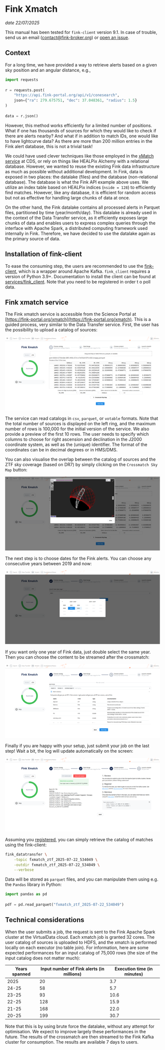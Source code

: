 # Fink Xmatch

_date 22/07/2025_

This manual has been tested for `fink-client` version 9.1. In case of trouble, send us an email (contact@fink-broker.org) or [open an issue](https://github.com/astrolabsoftware/fink-client/issues).

## Context

For a long time, we have provided a way to retrieve alerts based on a given sky position and an angular distance, e.g.,

```python
import requests

r = requests.post(
    "https://api.fink-portal.org/api/v1/conesearch",
    json={"ra": 279.675751, "dec": 37.048361, "radius": 1.5}
)

data = r.json()
```

However, this method works efficiently for a limited number of positions. What if one has thousands of sources for which they would like to check if there are alerts nearby? And what if in addition to match IDs, one would like to have lightcurve data? As there are more than 200 million entries in the Fink alert database, this is not a trivial task!

We could have used clever techniques like those employed in the [xMatch service](http://cdsxmatch.u-strasbg.fr/xmatch/doc/) at CDS, or rely on things like HEALPix Alchemy with a relational database. However, we wanted to reuse the existing Fink data infrastructure as much as possible without additional development. In Fink, data is exposed in two places: the datalake (files) and the database (non-relational database). The database is what the Fink API example above uses. We utilize an index table based on HEALPix indices (`nside = 128`) to efficiently find matches. However, like any database, it is efficient for random access but not as effective for handling large chunks of data at once.

On the other hand, the Fink datalake contains all processed alerts in Parquet files, partitioned by time (year/month/day). This datalake is already used in the context of the Data Transfer service, as it efficiently exposes large chunks of data and enables users to express complex queries through the interface with Apache Spark, a distributed computing framework used internally in Fink. Therefore, we have decided to use the datalake again as the primary source of data.

## Installation of fink-client

To ease the consuming step, the users are recommended to use the [fink-client](https://github.com/astrolabsoftware/fink-client), which is a wrapper around Apache Kafka. `fink_client` requires a version of Python 3.9+. Documentation to install the client can be found at [services/fink_client](fink_client.md). Note that you need to be registered in order t
o poll data.

## Fink xmatch service

The Fink xmatch service is accessible from the Science Portal at [https://fink-portal.org/xmatch](https://fink-portal.org/xmatch). This is a guided process, very similar to the Data Transfer service. First, the user has the possibility to upload a catalog of sources:

![2](../img/catalog.png)

The service can read catalogs in `csv`, `parquet`, or `votable` formats. Note that the total number of sources is displayed on the left ring, and the maximum number of rows is 100,000 for the initial version of the service. We also provide a preview of the first 10 rows. The user needs to specify which columns to choose for right ascension and declination in the J2000 coordinate system, as well as the (unique) identifier. The format of the coordinates can be in decimal degrees or in HMS/DMS.

You can also visualise the overlap between the catalog of sources and the ZTF sky coverage (based on DR7) by simply clicking on the `Crossmatch Sky Map` button:

![2](../img/moc.png)

The next step is to choose dates for the Fink alerts. You can choose any consecutive years between 2019 and now:

![2](../img/years.png)

If you want only one year of Fink data, just double select the same year. Then you can choose the content to be streamed after the crossmatch:

![2](../img/content.png)

Finally if you are happy with your setup, just submit your job on the last step! Wait a bit, the log will update automatically on the screen:

![2](../img/log.png)

Assuming you [registered](https://github.com/astrolabsoftware/fink-client?tab=readme-ov-file#registration), you can simply retrieve the catalog of matches using the fink-client:

```bash
fink_datatransfer \
    -topic fxmatch_ztf_2025-07-22_534049 \
    -outdir fxmatch_ztf_2025-07-22_534049 \
    --verbose
```

Data will be stored as `parquet` files, and you can manipulate them using e.g. the `Pandas` library in Python:

```python
import pandas as pd

pdf = pd.read_parquet("fxmatch_ztf_2025-07-22_534049")
```

## Technical considerations

When the user submits a job, the request is sent to the Fink Apache Spark cluster at the VirtualData cloud. Each xmatch job is granted 32 cores. The user catalog of sources is uploaded to HDFS, and the xmatch is performed locally on each executor (no table join). For information, here are some expected performances for an input catalog of 75,000 rows (the size of the input catalog does not matter much):
    
| Years spanned | Input number of Fink alerts (in millions) | Execution time (in minutes) |
|---------------|-------------------------------------------|------------------------------|
| 2025          | 20                                        | 3.7                         |
| 24-25        | 58                                        | 5.7                         |
| 23-25        | 93                                        | 10.6                        |
| 22-25        | 128                                       | 15.9                        |
| 21-25        | 168                                       | 22.0                        |
| 20-25        | 199                                       | 30.7                        |

Note that this is by using brute force the datalake, without any attempt for optimisation. We expect to improve largely these performances in the future. The results of the crossmatch are then streamed to the Fink Kafka cluster for consumption. The results are available 7 days to users.

